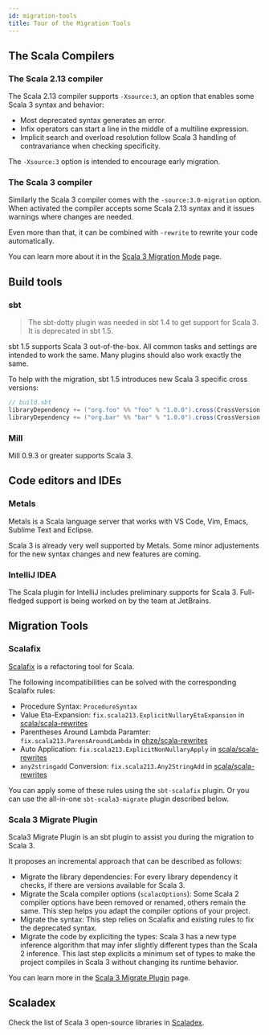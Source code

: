 ```yaml
---
id: migration-tools
title: Tour of the Migration Tools
---
```


## The Scala Compilers

### The Scala 2.13 compiler

The Scala 2.13 compiler supports `-Xsource:3`, an option that enables some Scala 3 syntax and behavior:
- Most deprecated syntax generates an error.
- Infix operators can start a line in the middle of a multiline expression.
- Implicit search and overload resolution follow Scala 3 handling of contravariance when checking specificity.

The `-Xsource:3` option is intended to encourage early migration.

### The Scala 3 compiler

Similarly the Scala 3 compiler comes with the `-source:3.0-migration` option.
When activated the compiler accepts some Scala 2.13 syntax and it issues warnings where changes are needed.

Even more than that, it can be combined with `-rewrite` to rewrite your code automatically.

You can learn more about it in the [Scala 3 Migration Mode](scala-3-migration-mode.md) page.

## Build tools

### sbt

> The sbt-dotty plugin was needed in sbt 1.4 to get support for Scala 3.
> It is deprecated in sbt 1.5.

sbt 1.5 supports Scala 3 out-of-the-box.
All common tasks and settings are intended to work the same.
Many plugins should also work exactly the same.

To help with the migration, sbt 1.5 introduces new Scala 3 specific cross versions:

```scala
// build.sbt
libraryDependency += ("org.foo" %% "foo" % "1.0.0").cross(CrossVersion.for3Use2_13)
libraryDependency += ("org.bar" %% "bar" % "1.0.0").cross(CrossVersion.for2_13Use3)
```

### Mill

Mill 0.9.3 or greater supports Scala 3.

## Code editors and IDEs

### Metals

Metals is a Scala language server that works with VS Code, Vim, Emacs, Sublime Text and Eclipse.

Scala 3 is already very well supported by Metals.
Some minor adjustements for the new syntax changes and new features are coming. 

### IntelliJ IDEA

The Scala plugin for IntelliJ includes preliminary supports for Scala 3.
Full-fledged support is being worked on by the team at JetBrains.

## Migration Tools

### Scalafix

[Scalafix](https://scalacenter.github.io/scalafix/) is a refactoring tool for Scala.

The following incompatibilities can be solved with the corresponding Scalafix rules:
- Procedure Syntax: `ProcedureSyntax`
- Value Eta-Expansion: `fix.scala213.ExplicitNullaryEtaExpansion` in [scala/scala-rewrites](https://github.com/scala/scala-rewrites/blob/main/rewrites/src/main/scala/fix/scala213/ExplicitNullaryEtaExpansion.scala)
- Parentheses Around Lambda Paramter: `fix.scala213.ParensAroundLambda` in [ohze/scala-rewrites](https://github.com/ohze/scala-rewrites/blob/dotty/rewrites/src/main/scala/fix/scala213/ParensAroundLambda.scala)
- Auto Application: `fix.scala213.ExplicitNonNullaryApply` in [scala/scala-rewrites](https://github.com/scala/scala-rewrites/blob/main/rewrites/src/main/scala/fix/scala213/ExplicitNonNullaryApply.scala)
- `any2stringadd` Conversion: `fix.scala213.Any2StringAdd` in [scala/scala-rewrites](https://github.com/scala/scala-rewrites/blob/main/rewrites/src/main/scala/fix/scala213/Any2StringAdd.scala)

You can apply some of these rules using the `sbt-scalafix` plugin.
Or you can use the all-in-one `sbt-scala3-migrate` plugin described below.

### Scala 3 Migrate Plugin

Scala3 Migrate Plugin is an sbt plugin to assist you during the migration to Scala 3.

It proposes an incremental approach that can be described as follows:
- Migrate the library dependencies:
  For every library dependency it checks, if there are versions available for Scala 3.
- Migrate the Scala compiler options (`scalacOptions`):
  Some Scala 2 compiler options have been removed or renamed, others remain the same. 
  This step helps you adapt the compiler options of your project.
- Migrate the syntax:
  This step relies on Scalafix and existing rules to fix the deprecated syntax.
- Migrate the code by expliciting the types:
  Scala 3 has a new type inference algorithm that may infer slightly different types than the Scala 2 inference.
  This last step explicits a minimum set of types to make the project compiles in Scala 3 without changing its runtime behavior.

You can learn more in the [Scala 3 Migrate Plugin](scala-3-migrate-plugin.md) page.

## Scaladex

Check the list of Scala 3 open-source libraries in [Scaladex](https://index.scala-lang.org/).
